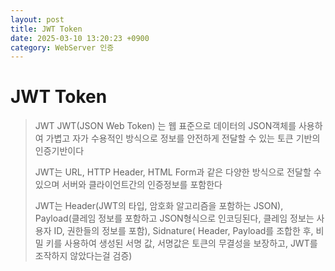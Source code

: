```yaml
---
layout: post
title: JWT Token
date: 2025-03-10 13:20:23 +0900
category: WebServer 인증
---
```

# JWT Token
> JWT
JWT(JSON Web Token) 는 웹 표준으로 데이터의 JSON객체를 사용하여 가볍고 자가 수용적인 방식으로 정보를 안전하게 전달할 수 있는 토큰 기반의 인증기반이다
>
> JWT는 URL, HTTP Header, HTML Form과 같은 다양한 방식으로 전달할 수 있으며 서버와 클라이언트간의 인증정보를 포함한다
>
> JWT는 Header(JWT의 타입, 암호화 알고리즘을 포함하는 JSON), Payload(클레임 정보를 포함하고 JSON형식으로 인코딩된다, 클레임 정보는 사용자 ID, 권한들의
> 정보를 포함), Sidnature( Header, Payload를 조합한 후, 비밀 키를 사용하여 생성된 서명 값, 서명값은 토큰의 무결성을 보장하고, JWT를 조작하지 않았다는걸 검증)
> 

